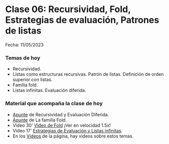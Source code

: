 # Clase 06: Recursividad, Fold, Estrategias de evaluación, Patrones de listas

Fecha: 11/05/2023

### Temas de hoy
* Recursividad. 
* Listas como estructuras recursivas. Patrón de listas. Definición de orden superior con listas.  
* Familia fold. 
* Listas infinitas. Evaluación diferida. 

### Material que acompaña la clase de hoy

* [Apunte](https://docs.google.com/document/d/1JOlRcFZ7Ehm9gx_wH77MkhvObcyKS7Wqo4Sm8joMJBM/edit) de Recursividad y Evaluación Diferida.
* [Apunte](https://docs.google.com/document/d/1jSrU7lVMan4nbHBETGqvO5VpqJI0KXVWtH7fqnVASPU/edit#) de La familia Fold.
* Video 30' [Video de Fold](https://www.youtube.com/watch?v=veiQkxz59NE) ¡Ver en velocidad 1.5x!
* Video 17' [Estrategias de Evaluación y Listas infinitas](https://www.youtube.com/watch?v=wZ0pBezum58).
* En los [Videos](https://www.pdep.com.ar/material/videos) de la página, hay videos sobre estos temas.
